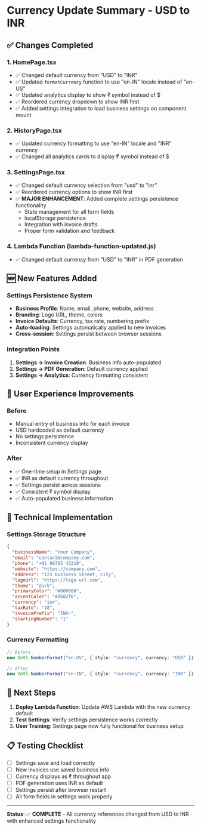 # Currency Update Summary - USD to INR

## ✅ Changes Completed

### 1. **HomePage.tsx**
- ✅ Changed default currency from "USD" to "INR"
- ✅ Updated `formatCurrency` function to use "en-IN" locale instead of "en-US"
- ✅ Updated analytics display to show ₹ symbol instead of $
- ✅ Reordered currency dropdown to show INR first
- ✅ Added settings integration to load business settings on component mount

### 2. **HistoryPage.tsx**
- ✅ Updated currency formatting to use "en-IN" locale and "INR" currency
- ✅ Changed all analytics cards to display ₹ symbol instead of $

### 3. **SettingsPage.tsx**
- ✅ Changed default currency selection from "usd" to "inr"
- ✅ Reordered currency options to show INR first
- ✅ **MAJOR ENHANCEMENT**: Added complete settings persistence functionality
  - State management for all form fields
  - localStorage persistence
  - Integration with invoice drafts
  - Proper form validation and feedback

### 4. **Lambda Function (lambda-function-updated.js)**
- ✅ Changed default currency from "USD" to "INR" in PDF generation

## 🆕 New Features Added

### **Settings Persistence System**
- **Business Profile**: Name, email, phone, website, address
- **Branding**: Logo URL, theme, colors
- **Invoice Defaults**: Currency, tax rate, numbering prefix
- **Auto-loading**: Settings automatically applied to new invoices
- **Cross-session**: Settings persist between browser sessions

### **Integration Points**
1. **Settings → Invoice Creation**: Business info auto-populated
2. **Settings → PDF Generation**: Default currency applied
3. **Settings → Analytics**: Currency formatting consistent

## 🎯 User Experience Improvements

### **Before**
- Manual entry of business info for each invoice
- USD hardcoded as default currency
- No settings persistence
- Inconsistent currency display

### **After**
- ✅ One-time setup in Settings page
- ✅ INR as default currency throughout
- ✅ Settings persist across sessions
- ✅ Consistent ₹ symbol display
- ✅ Auto-populated business information

## 🔧 Technical Implementation

### **Settings Storage Structure**
```json
{
  "businessName": "Your Company",
  "email": "contact@company.com", 
  "phone": "+91 98765 43210",
  "website": "https://company.com",
  "address": "123 Business Street, City",
  "logoUrl": "https://logo-url.com",
  "theme": "dark",
  "primaryColor": "#000000",
  "accentColor": "#3b82f6",
  "currency": "inr",
  "taxRate": "18",
  "invoicePrefix": "INV-",
  "startingNumber": "1"
}
```

### **Currency Formatting**
```typescript
// Before
new Intl.NumberFormat("en-US", { style: "currency", currency: "USD" })

// After  
new Intl.NumberFormat("en-IN", { style: "currency", currency: "INR" })
```

## 🚀 Next Steps

1. **Deploy Lambda Function**: Update AWS Lambda with the new currency default
2. **Test Settings**: Verify settings persistence works correctly
3. **User Training**: Settings page now fully functional for business setup

## 📋 Testing Checklist

- [ ] Settings save and load correctly
- [ ] New invoices use saved business info
- [ ] Currency displays as ₹ throughout app
- [ ] PDF generation uses INR as default
- [ ] Settings persist after browser restart
- [ ] All form fields in settings work properly

---

**Status**: ✅ **COMPLETE** - All currency references changed from USD to INR with enhanced settings functionality